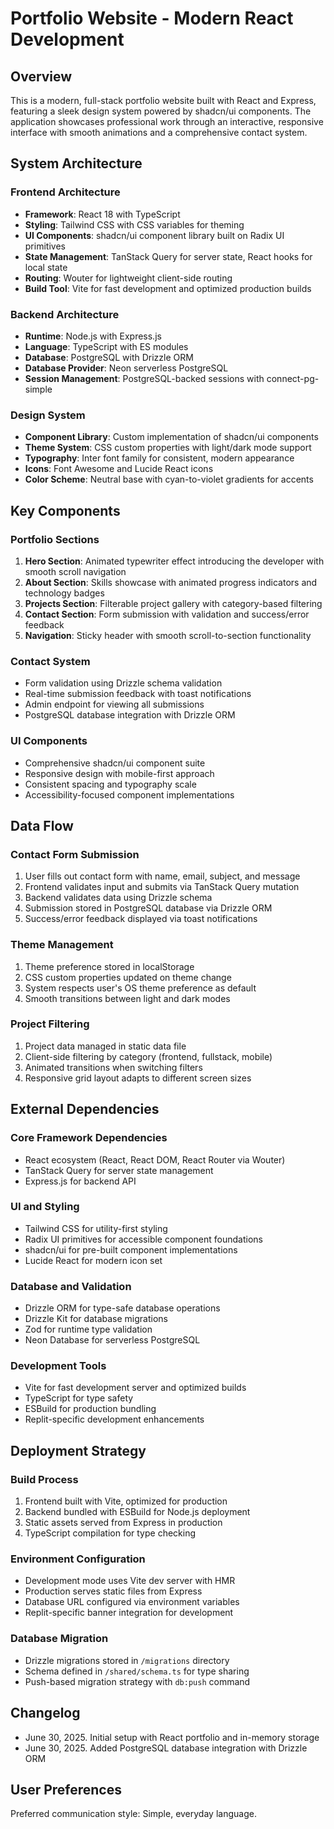 # Portfolio Website - Modern React Development

## Overview

This is a modern, full-stack portfolio website built with React and Express, featuring a sleek design system powered by shadcn/ui components. The application showcases professional work through an interactive, responsive interface with smooth animations and a comprehensive contact system.

## System Architecture

### Frontend Architecture
- **Framework**: React 18 with TypeScript
- **Styling**: Tailwind CSS with CSS variables for theming
- **UI Components**: shadcn/ui component library built on Radix UI primitives
- **State Management**: TanStack Query for server state, React hooks for local state
- **Routing**: Wouter for lightweight client-side routing
- **Build Tool**: Vite for fast development and optimized production builds

### Backend Architecture
- **Runtime**: Node.js with Express.js
- **Language**: TypeScript with ES modules
- **Database**: PostgreSQL with Drizzle ORM
- **Database Provider**: Neon serverless PostgreSQL
- **Session Management**: PostgreSQL-backed sessions with connect-pg-simple

### Design System
- **Component Library**: Custom implementation of shadcn/ui components
- **Theme System**: CSS custom properties with light/dark mode support
- **Typography**: Inter font family for consistent, modern appearance
- **Icons**: Font Awesome and Lucide React icons
- **Color Scheme**: Neutral base with cyan-to-violet gradients for accents

## Key Components

### Portfolio Sections
1. **Hero Section**: Animated typewriter effect introducing the developer with smooth scroll navigation
2. **About Section**: Skills showcase with animated progress indicators and technology badges
3. **Projects Section**: Filterable project gallery with category-based filtering
4. **Contact Section**: Form submission with validation and success/error feedback
5. **Navigation**: Sticky header with smooth scroll-to-section functionality

### Contact System
- Form validation using Drizzle schema validation
- Real-time submission feedback with toast notifications
- Admin endpoint for viewing all submissions
- PostgreSQL database integration with Drizzle ORM

### UI Components
- Comprehensive shadcn/ui component suite
- Responsive design with mobile-first approach
- Consistent spacing and typography scale
- Accessibility-focused component implementations

## Data Flow

### Contact Form Submission
1. User fills out contact form with name, email, subject, and message
2. Frontend validates input and submits via TanStack Query mutation
3. Backend validates data using Drizzle schema
4. Submission stored in PostgreSQL database via Drizzle ORM
5. Success/error feedback displayed via toast notifications

### Theme Management
1. Theme preference stored in localStorage
2. CSS custom properties updated on theme change
3. System respects user's OS theme preference as default
4. Smooth transitions between light and dark modes

### Project Filtering
1. Project data managed in static data file
2. Client-side filtering by category (frontend, fullstack, mobile)
3. Animated transitions when switching filters
4. Responsive grid layout adapts to different screen sizes

## External Dependencies

### Core Framework Dependencies
- React ecosystem (React, React DOM, React Router via Wouter)
- TanStack Query for server state management
- Express.js for backend API

### UI and Styling
- Tailwind CSS for utility-first styling
- Radix UI primitives for accessible component foundations
- shadcn/ui for pre-built component implementations
- Lucide React for modern icon set

### Database and Validation
- Drizzle ORM for type-safe database operations
- Drizzle Kit for database migrations
- Zod for runtime type validation
- Neon Database for serverless PostgreSQL

### Development Tools
- Vite for fast development server and optimized builds
- TypeScript for type safety
- ESBuild for production bundling
- Replit-specific development enhancements

## Deployment Strategy

### Build Process
1. Frontend built with Vite, optimized for production
2. Backend bundled with ESBuild for Node.js deployment
3. Static assets served from Express in production
4. TypeScript compilation for type checking

### Environment Configuration
- Development mode uses Vite dev server with HMR
- Production serves static files from Express
- Database URL configured via environment variables
- Replit-specific banner integration for development

### Database Migration
- Drizzle migrations stored in `/migrations` directory
- Schema defined in `/shared/schema.ts` for type sharing
- Push-based migration strategy with `db:push` command

## Changelog
- June 30, 2025. Initial setup with React portfolio and in-memory storage
- June 30, 2025. Added PostgreSQL database integration with Drizzle ORM

## User Preferences

Preferred communication style: Simple, everyday language.